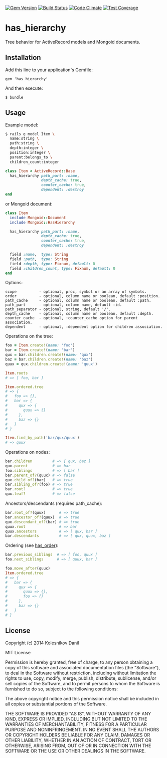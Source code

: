 [![Gem Version](https://badge.fury.io/rb/has_hierarchy.svg)](http://badge.fury.io/rb/has_hierarchy)
[![Build Status](https://api.travis-ci.org/kolesnikovde/has_hierarchy.svg)](https://travis-ci.org/kolesnikovde/has_hierarchy)
[![Code Climate](https://codeclimate.com/github/kolesnikovde/has_hierarchy/badges/gpa.svg)](https://codeclimate.com/github/kolesnikovde/has_hierarchy)
[![Test Coverage](https://codeclimate.com/github/kolesnikovde/has_hierarchy/badges/coverage.svg)](https://codeclimate.com/github/kolesnikovde/has_hierarchy)

# has_hierarchy

Tree behavior for ActiveRecord models and Mongoid documents.

## Installation

Add this line to your application's Gemfile:

    gem 'has_hierarchy'

And then execute:

    $ bundle

## Usage

Example model:
```sh
$ rails g model Item \
  name:string \
  path:string \
  depth:integer \
  position:integer \
  parent:belongs_to \
  children_count:integer
```
```ruby
class Item < ActiveRecord::Base
  has_hierarchy path_part: :name,
                depth_cache: true,
                counter_cache: true,
                dependent: :destroy
end
```

or Mongoid document:
```ruby
class Item
  include Mongoid::Document
  include Mongoid::HasHierarchy

  has_hierarchy path_part: :name,
                depth_cache: true,
                counter_cache: true,
                dependent: :destroy

  field :name,  type: String
  field :path,  type: String
  field :depth, type: Fixnum, default: 0
  field :children_count, type: Fixnum, default: 0
end
```

Options:
```
scope          - optional, proc, symbol or an array of symbols.
order          - optional, column name or boolean, default :position.
path_cache     - optional, column name or boolean, default :path.
path_part      - optional, column name, default :id.
path_separator - optional, string, default '/'.
depth_cache    - optional, column name or boolean, default :depth.
counter_cache  - optional, :counter_cache option for parent association.
dependent      - optional, :dependent option for children association.
```

Operations on the tree:
```ruby
foo = Item.create!(name: 'foo')
bar = Item.create!(name: 'bar')
qux = bar.children.create!(name: 'qux')
baz = bar.children.create!(name: 'baz')
quux = qux.children.create!(name: 'quux')

Item.roots
# => [ foo, bar ]

Item.ordered.tree
# => {
#   foo => {},
#   bar => {
#     qux => {
#       quux => {}
#     },
#     baz => {}
#   }
# }

Item.find_by_path('bar/qux/quux')
# => quux
```

Operations on nodes:
```ruby
bar.children         # => [ qux, baz ]
qux.parent           # => bar
foo.siblings         # => [ bar ]
bar.parent_of?(quux) # => false
qux.child_of?(bar)   # => true
bar.sibling_of?(foo) # => true
bar.root?            # => true
qux.leaf?            # => false
```

Ancestors/descendants (requires path_cache):
```ruby
bar.root_of?(quux)      # => true
bar.ancestor_of?(quux)  # => true
qux.descendant_of?(bar) # => true
quux.root               # => bar
quux.ancestors          # => [ qux, bar ]
bar.descendants         # => [ qux, quux, baz ]
```

Ordering (see [has_order](https://github.com/kolesnikovde/has_order)):
```ruby
bar.previous_siblings  # => [ foo, quux ]
foo.next_siblings      # => [ quux, bar ]

foo.move_after(quux)
Item.ordered.tree
# => {
#   bar => {
#     qux => {
#       quux => {},
#       foo => {}
#     },
#     baz => {}
#   }
# }
```

## License

Copyright (c) 2014 Kolesnikov Danil

MIT License

Permission is hereby granted, free of charge, to any person obtaining
a copy of this software and associated documentation files (the
"Software"), to deal in the Software without restriction, including
without limitation the rights to use, copy, modify, merge, publish,
distribute, sublicense, and/or sell copies of the Software, and to
permit persons to whom the Software is furnished to do so, subject to
the following conditions:

The above copyright notice and this permission notice shall be
included in all copies or substantial portions of the Software.

THE SOFTWARE IS PROVIDED "AS IS", WITHOUT WARRANTY OF ANY KIND,
EXPRESS OR IMPLIED, INCLUDING BUT NOT LIMITED TO THE WARRANTIES OF
MERCHANTABILITY, FITNESS FOR A PARTICULAR PURPOSE AND
NONINFRINGEMENT. IN NO EVENT SHALL THE AUTHORS OR COPYRIGHT HOLDERS BE
LIABLE FOR ANY CLAIM, DAMAGES OR OTHER LIABILITY, WHETHER IN AN ACTION
OF CONTRACT, TORT OR OTHERWISE, ARISING FROM, OUT OF OR IN CONNECTION
WITH THE SOFTWARE OR THE USE OR OTHER DEALINGS IN THE SOFTWARE.
